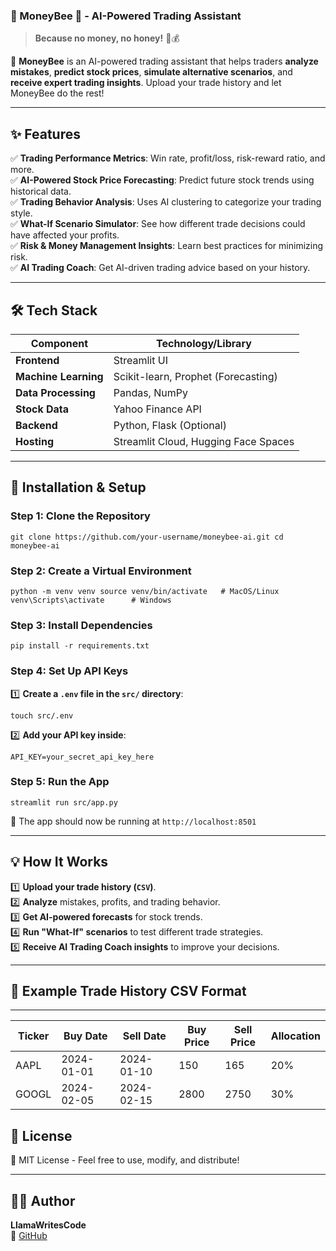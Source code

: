 ### **📜 MoneyBee 🐝 - AI-Powered Trading Assistant**

> **Because no money, no honey!** 🍯💰

🚀 **MoneyBee** is an AI-powered trading assistant that helps traders **analyze mistakes**, **predict stock prices**, **simulate alternative scenarios**, and **receive expert trading insights**. Upload your trade history and let MoneyBee do the rest!

* * * * *

**✨ Features**
--------------

✅ **Trading Performance Metrics**: Win rate, profit/loss, risk-reward ratio, and more.\
✅ **AI-Powered Stock Price Forecasting**: Predict future stock trends using historical data.\
✅ **Trading Behavior Analysis**: Uses AI clustering to categorize your trading style.\
✅ **What-If Scenario Simulator**: See how different trade decisions could have affected your profits.\
✅ **Risk & Money Management Insights**: Learn best practices for minimizing risk.\
✅ **AI Trading Coach**: Get AI-driven trading advice based on your history.

* * * * *


**🛠 Tech Stack**
-----------------

| Component | Technology/Library |
| --- | --- |
| **Frontend** | Streamlit UI |
| **Machine Learning** | Scikit-learn, Prophet (Forecasting) |
| **Data Processing** | Pandas, NumPy |
| **Stock Data** | Yahoo Finance API |
| **Backend** | Python, Flask (Optional) |
| **Hosting** | Streamlit Cloud, Hugging Face Spaces |

* * * * *

**🚀 Installation & Setup**
---------------------------

### **Step 1: Clone the Repository**

`git clone https://github.com/your-username/moneybee-ai.git
cd moneybee-ai`

### **Step 2: Create a Virtual Environment**
`python -m venv venv
source venv/bin/activate   # MacOS/Linux
venv\Scripts\activate      # Windows`

### **Step 3: Install Dependencies**
`pip install -r requirements.txt`

### **Step 4: Set Up API Keys**

1️⃣ **Create a `.env` file in the `src/` directory**:

`touch src/.env`

2️⃣ **Add your API key inside**:

`API_KEY=your_secret_api_key_here`

### **Step 5: Run the App**

`streamlit run src/app.py`

🎉 The app should now be running at `http://localhost:8501`

* * * * *


**💡 How It Works**
-------------------

1️⃣ **Upload your trade history (`CSV`)**.\
2️⃣ **Analyze** mistakes, profits, and trading behavior.\
3️⃣ **Get AI-powered forecasts** for stock trends.\
4️⃣ **Run "What-If" scenarios** to test different trade strategies.\
5️⃣ **Receive AI Trading Coach insights** to improve your decisions.

* * * * *

## 📌 Example Trade History CSV Format
---------------------------------------

| Ticker | Buy Date   | Sell Date  | Buy Price | Sell Price | Allocation |
|--------|-----------|------------|-----------|------------|------------|
| AAPL   | 2024-01-01 | 2024-01-10 | 150       | 165        | 20%        |
| GOOGL  | 2024-02-05 | 2024-02-15 | 2800      | 2750       | 30%        |



**📜 License**
--------------

📝 MIT License - Feel free to use, modify, and distribute!

* * * * *

**👨‍💻 Author**
----------------

**LlamaWritesCode**\
🔗 [GitHub](https://github.com/LlamaWritesCode)
